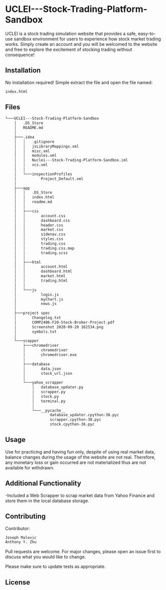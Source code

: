 # UCLEI---Stock-Trading-Platform-Sandbox

UCLEI is a stock trading simulation website that provides a safe, easy-to-use sandbox environment for users to experience how stock market trading works.
Simply create an account and you will be welcomed to the website and free to explore the excitement of stocking trading without consequence!

## Installation

No installation required! Simple extract the file and open the file named:

```bash
index.html
```
## Files

```bash
└───UCLEI---Stock-Trading-Platform-Sandbox
    │   .DS_Store
    │   README.md
    │
    ├───.idea
    │   │   .gitignore
    │   │   jsLibraryMappings.xml
    │   │   misc.xml
    │   │   modules.xml
    │   │   Nuclei---Stock-Trading-Platform-Sandbox.iml
    │   │   vcs.xml
    │   │
    │   └───inspectionProfiles
    │           Project_Default.xml
    │
    ├───app
    │   │   .DS_Store
    │   │   index.html
    │   │   readme.md
    │   │
    │   ├───css
    │   │       account.css
    │   │       dashboard.css
    │   │       header.css
    │   │       market.css
    │   │       sidenav.css
    │   │       styles.css
    │   │       trading.css
    │   │       trading.css.map
    │   │       trading.scss
    │   │
    │   ├───html
    │   │       account.html
    │   │       dashboard.html
    │   │       market.html
    │   │       trading.html
    │   │
    │   └───js
    │           login.js
    │           myChart.js
    │           news.js
    │
    ├───project spec
    │       Changelog.txt
    │       COMP2406-F20-Stock-Broker-Project.pdf
    │       Screenshot 2020-09-20 162534.png
    │       symbols.txt
    │
    └───scapper
        ├───chromedriver
        │       chromedriver
        │       chromedriver.exe
        │
        ├───database
        │       data.json
        │       stock_url.json
        │
        └───yahoo_scrapper
            │   database_updater.py
            │   scrapper.py
            │   stock.py
            │   terminal.py
            │
            └───__pycache__
                    database_updater.cpython-38.pyc
                    scrapper.cpython-38.pyc
                    stock.cpython-38.pyc

```

## Usage

Use for practicing and having fun only, despite of using real market data, balance changes during the usage of the website are not real.
Therefore, any monetary loss or gain occurred are not materialized thus are not available for withdrawn.  

## Additional Functionality

-Included a Web Scrapper to scrap market data from Yahoo Finance and store them in the local database storage.

## Contributing
Contributor:

```bash
Joseph Malovic
Anthony Y. Zhu
```

Pull requests are welcome. For major changes, please open an issue first to discuss what you would like to change.

Please make sure to update tests as appropriate.

## License
